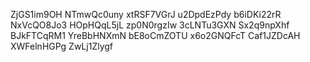 ZjGS1im9OH
NTmwQc0uny
xtRSF7VGrJ
u2DpdEzPdy
b6iDKi22rR
NxVcQO8Jo3
HOpHQqL5jL
zp0N0rgzIw
3cLNTu3GXN
Sx2q9npXhf
BJkFTCqRM1
YreBbHNXmN
bE8oCmZOTU
x6o2GNQFcT
Caf1JZDcAH
XWFelnHGPg
ZwLj1Zlygf
